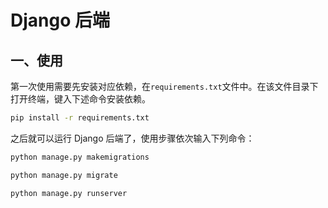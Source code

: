 # Django 后端



## 一、使用

第一次使用需要先安装对应依赖，在`requirements.txt`文件中。在该文件目录下打开终端，键入下述命令安装依赖。

```cmd
pip install -r requirements.txt
```

之后就可以运行 Django 后端了，使用步骤依次输入下列命令：

```cmd
python manage.py makemigrations
```

```cmd
python manage.py migrate
```

```cmd
python manage.py runserver
```

